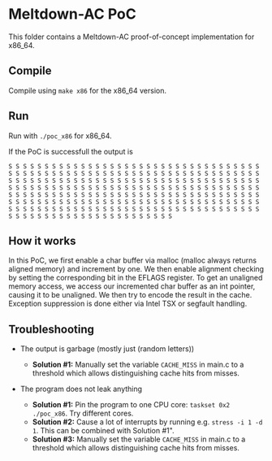 # Meltdown-AC PoC

This folder contains a Meltdown-AC proof-of-concept implementation for x86_64.

## Compile

Compile using `make x86` for the x86_64 version.

## Run

Run with `./poc_x86` for x86_64.

If the PoC is successfull the output is
```
S S S S S S S S S S S S S S S S S S S S S S S S S S S S S S S S S S S S S S S S S S S S S S S S S S S S S S S S S S S S S S S S S S S S S S S S S S S S S S S S S S S S S S S S S S S S S S S S S S S S S S S S S S S S S S S S S S S S S S S S S S S S S S S S S S S S S S S S S S S S S S S S S S S S S S S S S S S S S S S S S S S S S S S S S S S S S S S S S S S S S S S S S S S S S S S S S S S S S S S S S S S S S S S S S S S S S S S S S S S S S S S S S S S S S S S S S S S S S S S S S S S S S S S S S S S S S S S S S S S S S S S S S S S S
```

## How it works
In this PoC, we first enable a char buffer via malloc (malloc always returns aligned memory) and increment by one. We then enable alignment checking by setting the corresponding bit in the EFLAGS register. To get an unaligned memory access, we access our incremented char buffer as an int pointer, causing it to be unaligned. We then try to encode the result in the cache. Exception suppression is done either via Intel TSX or segfault handling.

## Troubleshooting

* The output is garbage (mostly just (random letters))
    + **Solution #1:** Manually set the variable `CACHE_MISS` in main.c to a threshold which allows distinguishing cache hits from misses.

* The program does not leak anything
    + **Solution #1:** Pin the program to one CPU core: `taskset 0x2 ./poc_x86`. Try different cores.
    + **Solution #2:** Cause a lot of interrupts by running e.g. `stress -i 1 -d 1`. This can be combined with Solution #1".
    + **Solution #3:** Manually set the variable `CACHE_MISS` in main.c to a threshold which allows distinguishing cache hits from misses.
